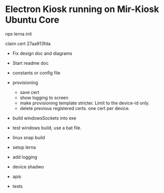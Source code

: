 # Electron Kiosk running on Mir-Kiosk Ubuntu Core

npx lerna init

claim cert
27aa913fda

- Fix design doc and diagrams
- Start readme doc
- constants or config file
- provisioning

  - save cert
  - show logging to screen
  - make provisioning template stricter. Limit to the device-id only.
  - delete previous registered certs. one cert per device.

- build windowsSockets into exe
- test windows build, use a bat file.
- linux snap build
- setup lerna

- add logging
- device shadwo
- apis
- tests
